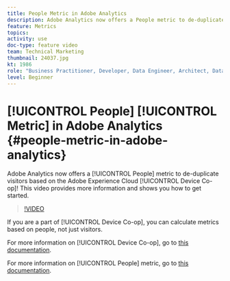 ```yaml
---
title: People Metric in Adobe Analytics
description: Adobe Analytics now offers a People metric to de-duplicate visitors based on the Adobe Experience Cloud Device Co-op! This video provides more information and shows you how to get started.
feature: Metrics
topics: 
activity: use
doc-type: feature video
team: Technical Marketing
thumbnail: 24037.jpg
kt: 1986
role: "Business Practitioner, Developer, Data Engineer, Architect, Data Architect, Administrator, Leader"
level: Beginner
---
```


# [!UICONTROL People] [!UICONTROL Metric] in Adobe Analytics {#people-metric-in-adobe-analytics}

Adobe Analytics now offers a [!UICONTROL People] metric to de-duplicate visitors based on the Adobe Experience Cloud [!UICONTROL Device Co-op]! This video provides more information and shows you how to get started.

>[!VIDEO](https://video.tv.adobe.com/v/24037/?quality=12)

If you are a part of [!UICONTROL Device Co-op], you can calculate metrics based on people, not just visitors.

For more information on [!UICONTROL Device Co-op], go to [this documentation](https://marketing.adobe.com/resources/help/en_US/mcdc/).

For more information on [!UICONTROL People] metric, go to [this documentation](https://marketing.adobe.com/resources/help/en_US/mcdc/mcdc-people.html).
